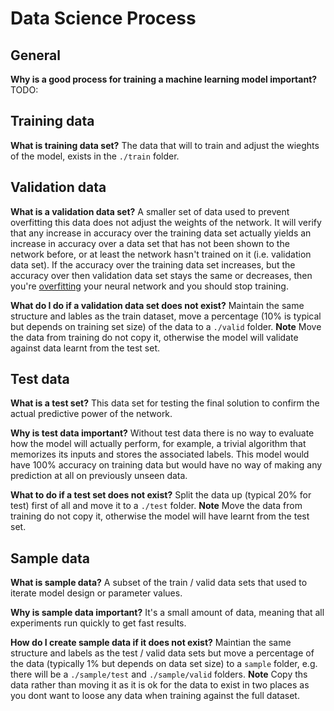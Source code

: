 # Data Science Process

## General

**Why is a good process for training a machine learning model important?** TODO:


## Training data

**What is training data set?**
The data that will to train and adjust the wieghts of the model, exists in the
`./train` folder.

## Validation data

**What is a validation data set?**
A smaller set of data used to prevent overfitting this data does not adjust the
weights of the network. It will verify that any increase in accuracy over the
training data set actually yields an increase in accuracy over a data set that
has not been shown to the network before, or at least the network hasn't trained
on it (i.e. validation data set). If the accuracy over the training data set
increases, but the accuracy over then validation data set stays the same or
decreases, then you're [overfitting](overfitting.md) your neural network and you
should stop training.

**What do I do if a validation data set does not exist?**
Maintain the same structure and lables as the train dataset, move a percentage
(10% is typical but depends on training set size) of the data to a `./valid`
folder. **Note** Move the data from training do not copy it, otherwise the model
will validate against data learnt from the test set.

## Test data

**What is a test set?**
This data set for testing the final solution to confirm the actual predictive
power of the network.

**Why is test data important?**
Without test data there is no way to evaluate how the model will actually
perform, for example, a trivial algorithm that memorizes its inputs and stores
the associated labels. This model would have 100% accuracy on training data but
would have no way of making any prediction at all on previously unseen data.

**What to do if a test set does not exist?**
Split the data up (typical 20% for test) first of all and move it to a `./test`
folder. **Note** Move the data from training do not copy it, otherwise the model
will have learnt from the test set.

## Sample data

**What is sample data?**
A subset of the train / valid data sets that used to iterate model design or
parameter values.

**Why is sample data important?**
It's a small amount of data, meaning that all experiments run quickly to get
fast results.

**How do I create sample data if it does not exist?**
Maintian the same structure and labels as the test / valid data sets but move a
percentage of the data (typically 1% but depends on data set size) to a `sample`
folder, e.g. there will be a `./sample/test` and `./sample/valid` folders.
**Note** Copy ths data rather than moving it as it is ok for the data to exist
in two places as you dont want to loose any data when training against the full
dataset.
